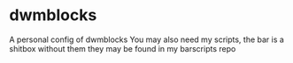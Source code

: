 # dwmblocks
A personal config of dwmblocks
You may also need my scripts, the bar is a shitbox without them
they may be found in my barscripts repo
